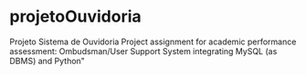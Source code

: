 # projetoOuvidoria
Projeto Sistema de Ouvidoria
Project assignment for academic performance assessment: Ombudsman/User Support System integrating MySQL (as DBMS) and Python"
